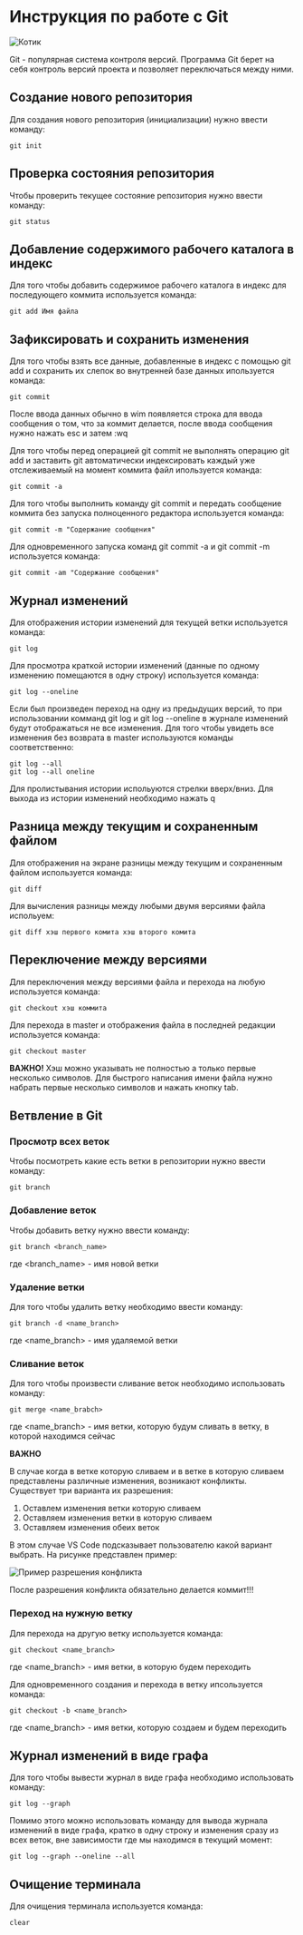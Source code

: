 # Инструкция по работе с Git

![Котик](cat.jpg)

Git - популярная система контроля версий. Программа Git берет на себя контроль версий проекта и позволяет переключаться между ними.

## Создание нового репозитория

Для создания нового репозитория (инициализации) нужно ввести команду:

    git init

## Проверка состояния репозитория

Чтобы проверить текущее состояние репозитория нужно ввести команду:

    git status

## Добавление содержимого рабочего каталога в индекс

Для того чтобы добавить содержимое рабочего каталога в индекс для последующего коммита используется команда:

    git add Имя файла

## Зафиксировать и сохранить изменения

Для того чтобы взять все данные, добавленные в индекс с помощью git add и сохранить их слепок во внутренней базе данных ипользуется команда:

    git commit

После ввода данных обычно в wim появляется строка для ввода сообщения о том, что за коммит делается, после ввода сообщения нужно нажать esc и затем :wq

Для того чтобы перед операцией git commit не выполнять операцию git add и заставить git автоматически индексировать каждый уже отслеживаемый на момент коммита файл ипользуется команда:

    git commit -a

Для того чтобы выполнить команду git commit и передать сообщение коммита без запуска полноценного редактора используется команда:

    git commit -m "Содержание сообщения"

Для одновременного запуска команд git commit -a и git commit -m используется команда:

    git commit -am "Содержание сообщения"

## Журнал изменений

Для отображения истории изменений для текущей ветки используется команда:

    git log

Для просмотра краткой истории изменений (данные по одному изменению помещаются в одну строку) используется команда:

    git log --oneline


Если был произведен переход на одну из предыдущих версий, то при использовании комманд git log и git log --oneline в журнале изменений будут отображаться не все изменения. Для того чтобы увидеть все изменения без возврата в master используются команды соответственно:

    git log --all
    git log --all oneline

Для пролистывания истории испольуются стрелки вверх/вниз. Для выхода из истории изменений необходимо нажать q

## Разница между текущим и сохраненным файлом

Для отображения на экране разницы между текущим и сохраненным файлом используется команда:

    git diff

Для вычисления разницы между любыми двумя версиями файла испольуем:

    git diff хэш первого комита хэш второго комита

## Переключение между версиями

Для переключения между версиями файла и перехода на любую используется команда:

    git checkout хэш коммита

Для перехода в master и отображения файла в последней редакции используется команда:

    git checkout master

**ВАЖНО!** Хэш можно указывать не полностью а только первые несколько символов. Для быстрого написания имени файла нужно набрать первые несколько символов и нажать кнопку tab.

## Ветвление в Git

### Просмотр всех веток

Чтобы посмотреть какие есть ветки в репозитории нужно ввести команду:

    git branch

### Добавление веток

Чтобы добавить ветку нужно ввести команду:

    git branch <branch_name>

где <branch_name> - имя новой ветки

### Удаление ветки

Для того чтобы удалить ветку необходимо ввести команду:

    git branch -d <name_branch>

где <name_branch> - имя удаляемой ветки

### Сливание веток

Для того чтобы произвести сливание веток необходимо использовать команду:

    git merge <name_brabch>

где <name_branch> - имя ветки, которую будум сливать в ветку, в которой находимся сейчас

**ВАЖНО**

В случае когда в ветке которую сливаем и в ветке в которую сливаем представлены различные изменения, возникают конфликты. Существует три варианта их разрешения:

1. Оставлем изменения ветки которую сливаем
2. Оставляем изменения ветки в которую сливаем
3. Оставляем изменения обеих веток

В этом случае VS Code подсказывает пользователю какой вариант выбрать. На рисунке представлен пример:

![Пример разрешения конфликта](conflict.jpg)

После разрешения конфликта обязательно делается коммит!!!

### Переход на нужную ветку

Для перехода на другую ветку используется команда:

    git checkout <name_branch>

где <name_branch> - имя ветки, в которую будем переходить

Для одновременного создания и перехода в ветку ипсользуется команда:

    git checkout -b <name_branch>

где <name_branch> - имя ветки, которую создаем и будем переходить

## Журнал изменений в виде графа

Для того чтобы вывести журнал в виде графа необходимо использовать команду:

    git log --graph

Помимо этого можно использовать команду для вывода журнала изменений в виде графа, кратко в одну строку и изменения сразу из всех веток, вне зависимости где мы находимся в текущий момент:

    git log --graph --oneline --all

## Очищение терминала

Для очищения терминала используется команда:

    clear

